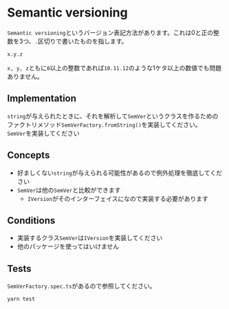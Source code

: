 # Semantic versioning

`Semantic versioning`というバージョン表記方法があります。これは0と正の整数を3つ、`.`区切りで書いたものを指します。

```
x.y.z
```

`x, y, z`ともに`0`以上の整数であれば`10.11.12`のような1ケタ以上の数値でも問題ありません。

## Implementation

`string`が与えられたときに、それを解析して`SemVer`というクラスを作るためのファクトリメソッド`SemVerFactory.fromString()`を実装してください。  
`SemVer`を実装してください

## Concepts

* 好ましくない`string`が与えられる可能性があるので例外処理を徹底してください
* `SemVer`は他の`SemVer`と比較ができます
    * `IVersion`がそのインターフェイスになので実装する必要があります

## Conditions

* 実装するクラス`SemVer`は`IVersion`を実装してください
* 他のパッケージを使ってはいけません

## Tests

`SemVerFactory.spec.ts`があるので参照してください。

```
yarn test
```